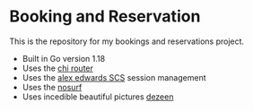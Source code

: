 # Booking and Reservation

This is the repository for my bookings and reservations project.

- Built in Go version 1.18
- Uses the [chi router](https://github.com/go-chi/chi/v5 )
- Uses the [alex edwards SCS](https://github.com/alexedwards/scs/v2) session management
- Uses the [nosurf](https://github.com/justinas/nosurf)
- Uses incedible beautiful pictures [dezeen](https://www.dezeen.com/2022/08/04/spaceship-neptune-space-perspective-space-tourism-capsule/)
